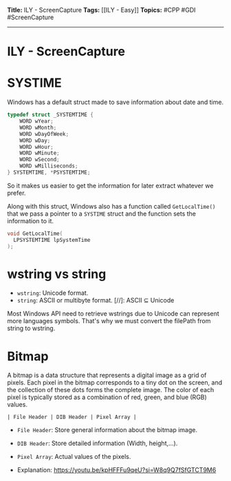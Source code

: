 **Title:** ILY - ScreenCapture
**Tags:** [[ILY - Easy]]
**Topics:** #CPP #GDI #ScreenCapture

---
# ILY - ScreenCapture
# SYSTIME
Windows has a default struct made to save information about date and time. 
```c++
typedef struct _SYSTEMTIME {
    WORD wYear;
    WORD wMonth;
    WORD wDayOfWeek;
    WORD wDay;
    WORD wHour;
    WORD wMinute;
    WORD wSecond;
    WORD wMilliseconds;
} SYSTEMTIME, *PSYSTEMTIME;
```
So it makes us easier to get the information for later extract whatever we prefer. 

Along with this struct, Windows also has a function called `GetLocalTime()` that we pass a pointer to a `SYSTIME` struct and the function sets the information to it.
```c++
void GetLocalTime(
  LPSYSTEMTIME lpSystemTime
);
```

# wstring vs string
- `wstring`: Unicode format.
- `string`: ASCII or multibyte format.
[//]: ASCII ⊆ Unicode

Most Windows API need to retrieve wstrings due to Unicode can represent more languages symbols. That's why we must convert the filePath from string to wstring.

# Bitmap
A bitmap is a data structure that represents a digital image as a grid of pixels. Each pixel in the bitmap corresponds to a tiny dot on the screen, and the collection of these dots forms the complete image. The color of each pixel is typically stored as a combination of red, green, and blue (RGB) values.

``` Bitmap
| File Header | DIB Header | Pixel Array |
```
- `File Header`: Store general information about the bitmap image.
- `DIB Header`: Store detailed information (Width, height,...).
- `Pixel Array`: Actual values of the pixels.


- Explanation:
https://youtu.be/kpHFFFu9qeU?si=W8q9Q7fSfGTCT9M6